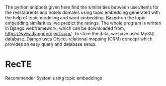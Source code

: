 The python snippets given here find the similarities between user/items for the resstaurents and hotels domains using topic embedding generated with the help of topic modeling and word embedding. Based-on the topic embedding similarities, we predict the ratings. The whole program is written in Django webframework, which can be downloaded from, https://www.djangoproject.com/. To store the data, we have used MySQL database. Django uses Object-relational mapping (ORM) concept which provides an easy query and database setup.
# RecTE
Recommender System using topic embeddings

